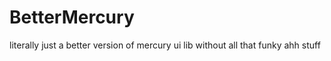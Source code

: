 # BetterMercury

literally just a better version of mercury ui lib without all that funky ahh stuff
